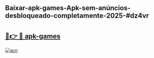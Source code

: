 ## Baixar-apk-games-Apk-sem-anúncios-desbloqueado-completamente-2025-#dz4vr

# <h2><a href="https://ainizakaria.my?title=apk-games&ref=20M">🔗👉 🔴 apk-games</a></h2>

[![acn](https://github.com/user-attachments/assets/0f9c940e-d8b0-45ae-aac7-cd30a18b3e1c)](https://ainizakaria.my?title=apk-games&ref=20M)

